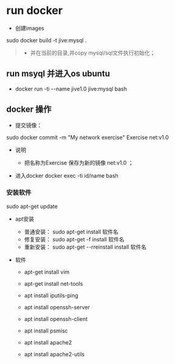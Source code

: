 # run docker 

* 创建images 

sudo docker build -t jive:mysql . 
> * 并在当前的目录,并copy mysql/sql文件执行初始化；

## run msyql 并进入os    ubuntu

*  docker run -ti  --name jive1.0   jive:mysql bash 


## docker 操作
* 提交镜像： 

sudo docker commit -m "My network exercise" Exercise net:v1.0
* 说明
    * 把名称为Exercise 保存为新的镜像 net:v1.0 ； 

* 进入docker
docker exec -ti id/name bash


### 安装软件
sudo apt-get update

* apt安装

  * 普通安装： sudo apt-get install 软件名
  * 修复安装： sudo apt-get -f install 软件名
  * 重新安装： sudo apt-get --rreinstall install 软件名
  
* 软件 
  * apt-get install vim
  * apt-get install net-tools
  * apt install iputils-ping 
  * apt install openssh-server
  * apt install openssh-client
  * apt install psmisc
  
  
  
  
  
  
  * apt install apache2
  * apt install apache2-utils
    